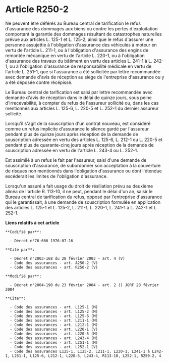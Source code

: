 # Article R250-2

Ne peuvent être déférés au Bureau central de tarification le refus d'assurance des dommages aux biens ou contre les pertes
d'exploitation comportant la garantie des dommages résultant de catastrophes naturelles prévue aux articles L. 125-1 et L.
125-2, ainsi que le refus d'assurer une personne assujettie à l'obligation d'assurance des véhicules à moteur en vertu de
l'article L. 211-1, ou à l'obligation d'assurance des engins de remontée mécanique en vertu de l'article L. 220-1, ou à
l'obligation d'assurance des travaux du bâtiment en vertu des articles L. 241-1 à L. 242-1, ou à l'obligation d'assurance de
responsabilité médicale en vertu de l'article L. 251-1, que si l'assurance a été sollicitée par lettre recommandée avec
demande d'avis de réception au siège de l'entreprise d'assurance ou y a été déposée contre récépissé.

Le Bureau central de tarification est saisi par lettre recommandée avec demande d'avis de réception dans le délai de quinze
jours, sous peine d'irrecevabilité, à compter du refus de l'assureur sollicité ou, dans les cas mentionnés aux articles L.
125-6, L. 220-5 et L. 252-1 du dernier assureur sollicité.

Lorsqu'il s'agit de la souscription d'un contrat nouveau, est considéré comme un refus implicite d'assurance le silence gardé
par l'assureur pendant plus de quinze jours après réception de la demande de souscription adressée en vertu des articles L.
125-6, L. 212-1 ou L. 220-5 et pendant plus de quarante-cinq jours après réception de la demande de souscription adressée en
vertu de l'article L. 243-4 ou L. 252-1.

Est assimilé à un refus le fait par l'assureur, saisi d'une demande de souscription d'assurance, de subordonner son
acceptation à la couverture de risques non mentionnés dans l'obligation d'assurance ou dont l'étendue excéderait les limites
de l'obligation d'assurance.

Lorsqu'un assuré a fait usage du droit de résiliation prévu au deuxième alinéa de l'article R. 113-10, il ne peut, pendant le
délai d'un an, saisir le Bureau central de tarification du refus, opposé par l'entreprise d'assurance qui le garantissait, à
une demande de souscription formulée en application des articles L. 125-1 et L. 125-2, L. 211-1, L. 220-1, L. 241-1 à L.
242-1 et L. 252-1.

**Liens relatifs à cet article**

	**Codifié par**:

	  - Décret n°76-666 1976-07-16

	**Cité par**:

	  - Décret n°2003-168 du 28 février 2003 - art. 4 (V)
	  - Code des assurances - art. A250-2 (V)
	  - Code des assurances - art. R250-2 (V)

	**Modifié par**:

	  - Décret n°2004-190 du 23 février 2004 - art. 2 () JORF 28 février 2004

	**Cite**:

	  - Code des assurances - art. L125-1 (M)
	  - Code des assurances - art. L125-2 (M)
	  - Code des assurances - art. L125-6 (M)
	  - Code des assurances - art. L211-1 (M)
	  - Code des assurances - art. L212-1 (M)
	  - Code des assurances - art. L220-1 (V)
	  - Code des assurances - art. L220-5 (M)
	  - Code des assurances - art. L243-4 (M)
	  - Code des assurances - art. L251-1 (M)
	  - Code des assurances - art. L252-1 (V)
	  - Code des assurances L125-1, L125-2, L211-1, L220-1, L241-1 à L242-1, L251-1, L125-6, L212-1, L220-5, L243-4, R113-10, L252-1, R250-2, 4
